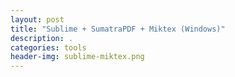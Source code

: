 ```yaml
---
layout: post
title: "Sublime + SumatraPDF + Miktex (Windows)"
description: .
categories: tools
header-img: sublime-miktex.png
---
```


